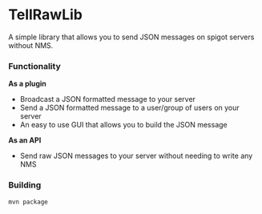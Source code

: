 # TellRawLib
A simple library that allows you to send JSON messages on spigot
servers without NMS.

### Functionality
**As a plugin**
- Broadcast a JSON formatted message to your server
- Send a JSON formatted message to a user/group of users on your server
- An easy to use GUI that allows you to build the JSON message

**As an API**
- Send raw JSON messages to your server without needing to 
write any NMS

### Building
`mvn package`
